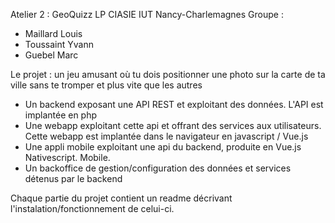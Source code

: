 Atelier 2 : GeoQuizz
LP CIASIE IUT Nancy-Charlemagnes
Groupe :
 - Maillard Louis
 - Toussaint Yvann
 - Guebel Marc
 
 Le projet :
 un jeu amusant où tu dois positionner une photo sur la carte de ta ville sans te tromper et plus vite que les autres
 - Un backend exposant une API REST et exploitant des données. L'API est implantée en php 
 - Une webapp exploitant cette api et offrant des services aux utilisateurs. Cette webapp est implantée dans le navigateur en javascript / Vue.js
 - Une appli mobile exploitant une api du backend, produite en Vue.js Nativescript. Mobile.
 - Un backoffice de gestion/configuration des données et services détenus par le backend
 
 Chaque partie du projet contient un readme décrivant l'instalation/fonctionnement de celui-ci.

